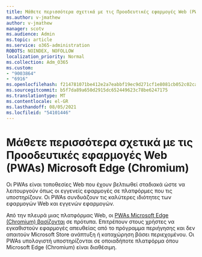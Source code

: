 ```yaml
---
title: Μάθετε περισσότερα σχετικά με τις Προοδευτικές εφαρμογές Web (PWAs) Microsoft Edge (Chromium)
ms.author: v-jmathew
author: v-jmathew
manager: scotv
ms.audience: Admin
ms.topic: article
ms.service: o365-administration
ROBOTS: NOINDEX, NOFOLLOW
localization_priority: Normal
ms.collection: Adm_O365
ms.custom:
- "9003864"
- "6916"
ms.openlocfilehash: f214781071be412e2a7eabbf19ec9d271cf1e8081cb052c02cad614da0372eaf
ms.sourcegitcommit: b5f7da89a650d2915dc652449623c78be6247175
ms.translationtype: MT
ms.contentlocale: el-GR
ms.lasthandoff: 08/05/2021
ms.locfileid: "54101446"
---
```

# <a name="learn-about-progressive-web-apps-pwas-on-microsoft-edge-chromium"></a>Μάθετε περισσότερα σχετικά με τις Προοδευτικές εφαρμογές Web (PWAs) Microsoft Edge (Chromium)

Οι PWAs είναι τοποθεσίες Web που έχουν βελτιωθεί σταδιακά ώστε να λειτουργούν όπως οι εγγενείς εφαρμογές σε πλατφόρμες που τις υποστηρίζουν. Οι PWAs συνδυάζουν τις καλύτερες ιδιότητες των εφαρμογών Web και εγγενών εφαρμογών.

Από την πλευρά μιας πλατφόρμας Web, οι [PWAs Microsoft Edge (Chromium) βασίζονται](https://go.microsoft.com/fwlink/?linkid=2135193) σε πρότυπα. Επιτρέπουν στους χρήστες να εγκαθιστούν εφαρμογές απευθείας από το πρόγραμμα περιήγησης και δεν απαιτούν Microsoft Store ανάπτυξη ή καταχώρηση βάσει περιεχομένου. Οι PWAs υπολογιστή υποστηρίζονται σε οποιαδήποτε πλατφόρμα όπου Microsoft Edge (Chromium) είναι διαθέσιμη.
